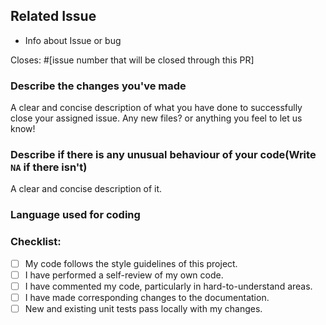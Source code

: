 ## Related Issue
  - Info about Issue or bug

Closes: #[issue number that will be closed through this PR]

### Describe the changes you've made
A clear and concise description of what you have done to successfully close your assigned issue. Any new files? or anything you feel to let us know!

### Describe if there is any unusual behaviour of your code(Write `NA` if there isn't)
A clear and concise description of it.

### Language used for coding
<!--Mention the language you have used for coding here-->

### Checklist:
<!--
Example how to mark a checkbox:-
- [x] My code follows the code style of this project.
-->
- [ ] My code follows the style guidelines of this project.
- [ ] I have performed a self-review of my own code.
- [ ] I have commented my code, particularly in hard-to-understand areas.
- [ ] I have made corresponding changes to the documentation.
- [ ] New and existing unit tests pass locally with my changes.

